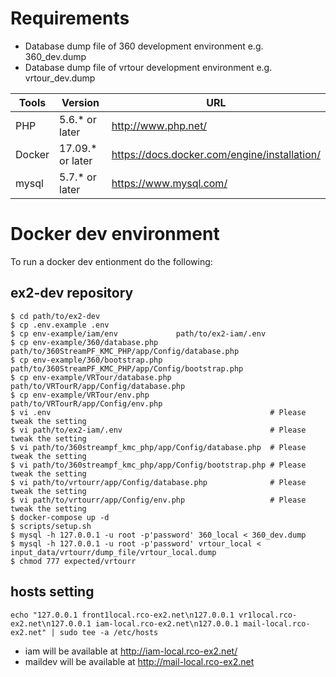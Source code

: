 # Requirements

- Database dump file of 360 development environment e.g. 360_dev.dump
- Database dump file of vrtour development environment e.g. vrtour_dev.dump

| Tools    | Version           | URL                                          |
|----------|-------------------|----------------------------------------------|
| PHP      | 5.6.\*   or later | http://www.php.net/                          |
| Docker   | 17.09.\* or later | https://docs.docker.com/engine/installation/ |
| mysql    | 5.7.\*   or later | https://www.mysql.com/                       |

# Docker dev environment

To run a docker dev entionment do the following:

## ex2-dev repository

```
$ cd path/to/ex2-dev
$ cp .env.example .env
$ cp env-example/iam/env             path/to/ex2-iam/.env
$ cp env-example/360/database.php    path/to/360StreamPF_KMC_PHP/app/Config/database.php
$ cp env-example/360/bootstrap.php   path/to/360StreamPF_KMC_PHP/app/Config/bootstrap.php
$ cp env-example/VRTour/database.php path/to/VRTourR/app/Config/database.php
$ cp env-example/VRTour/env.php      path/to/VRTourR/app/Config/env.php
$ vi .env                                                 # Please tweak the setting
$ vi path/to/ex2-iam/.env                                 # Please tweak the setting
$ vi path/to/360streampf_kmc_php/app/Config/database.php  # Please tweak the setting
$ vi path/to/360streampf_kmc_php/app/Config/bootstrap.php # Please tweak the setting
$ vi path/to/vrtourr/app/Config/database.php              # Please tweak the setting
$ vi path/to/vrtourr/app/Config/env.php                   # Please tweak the setting
$ docker-compose up -d
$ scripts/setup.sh
$ mysql -h 127.0.0.1 -u root -p'password' 360_local < 360_dev.dump
$ mysql -h 127.0.0.1 -u root -p'password' vrtour_local < input_data/vrtourr/dump_file/vrtour_local.dump
$ chmod 777 expected/vrtourr
```

## hosts setting

```
echo "127.0.0.1 front1local.rco-ex2.net\n127.0.0.1 vr1local.rco-ex2.net\n127.0.0.1 iam-local.rco-ex2.net\n127.0.0.1 mail-local.rco-ex2.net" | sudo tee -a /etc/hosts
```

- iam will be available at http://iam-local.rco-ex2.net/
- maildev will be available at http://mail-local.rco-ex2.net
